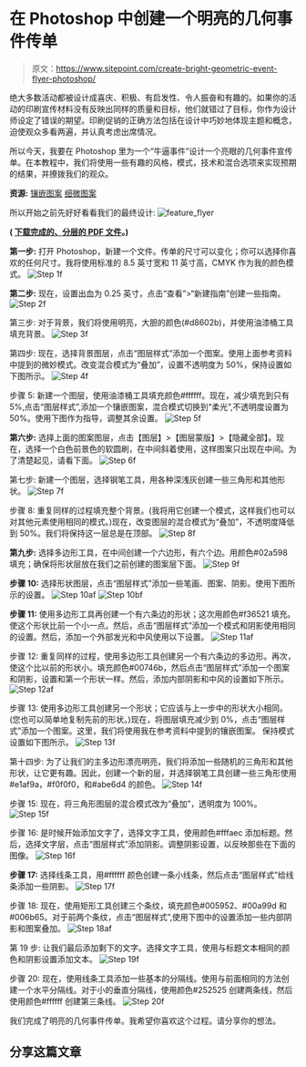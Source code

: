 # 在 Photoshop 中创建一个明亮的几何事件传单

> 原文：<https://www.sitepoint.com/create-bright-geometric-event-flyer-photoshop/>

绝大多数活动都被设计成喜庆、积极、有启发性、令人振奋和有趣的。如果你的活动的印刷宣传材料没有反映出同样的质量和目标，他们就错过了目标，你作为设计师设定了错误的期望。印刷促销的正确方法包括在设计中巧妙地体现主题和概念，迫使观众多看两遍，并认真考虑出席情况。

所以今天，我要在 Photoshop 里为一个“牛逼事件”设计一个亮眼的几何事件宣传单。在本教程中，我们将使用一些有趣的风格，模式，技术和混合选项来实现预期的结果，并撩拨我们的观众。

**资源:**
[镶嵌图案](http://rotrio.deviantart.com/art/Free-Mosaic-Patterns-336339164)
[细微图案](http://www.graphicsoulz.com/premium-item/subtle-patteren-set-vol1-free/)

所以开始之前先好好看看我们的最终设计:
![feature_flyer](img/2cca776e31dbead5a7ecc17211f6760f.png)

**( [下载完成的、分层的 PDF 文件](https://www.dropbox.com/s/c1dcnihaaxwfitt/Event%20Flyer.zip)。)**

**第一步:**
打开 Photoshop，新建一个文件。传单的尺寸可以变化；你可以选择你喜欢的任何尺寸。我将使用标准的 8.5 英寸宽和 11 英寸高，CMYK 作为我的颜色模式。
![Step 1f](img/befc855e5bd1e7f47e0e2546c904ce42.png)

**第二步:**
现在，设置出血为 0.25 英寸，点击“查看”>“新建指南”创建一些指南。
![Step 2f](img/f3b81c9c4115b8e0867f506d60f83d4d.png)

第三步:
对于背景，我们将使用明亮，大胆的颜色(#d8602b)，并使用油漆桶工具填充背景。
![Step 3f](img/2d9f598d898482405760b33b3ad9b7c7.png)

第四步:
现在，选择背景图层，点击“图层样式”添加一个图案。使用上面参考资料中提到的微妙模式。改变混合模式为“叠加”，设置不透明度为 50%，保持设置如下图所示。
![Step 4f](img/c55a1d5f24155d91521867c708b3c42b.png)

步骤 5:
新建一个图层，使用油漆桶工具填充颜色#ffffff。现在，减少填充到只有 5%,点击“图层样式”,添加一个镶嵌图案，混合模式切换到“柔光”,不透明度设置为 50%。使用下图作为指导，调整其余设置。
![Step 5f](img/7566f9204bd04482b480723a2277e193.png)

**第六步:**
选择上面的图案图层，点击【图层】>【图层蒙版】>【隐藏全部】。现在，选择一个白色前景色的软圆刷，在中间斜着使用，这样图案只出现在中间。为了清楚起见，请看下面。
![Step 6f](img/7bcae10016112e2e68b214e617823884.png)

第七步:
新建一个图层，选择钢笔工具，用各种深浅灰创建一些三角形和其他形状。
![Step 7f](img/c630a6ad205193ba005289b2d450e834.png)

步骤 8:
重复同样的过程填充整个背景。(我将用它创建一个模式，这样我们也可以对其他元素使用相同的模式。)现在，改变图层的混合模式为“叠加”，不透明度降低到 50%。我们将保持这一层总是在顶部。
![Step 8f](img/fe54eda2a477d02236cb3b39a626ba53.png)

**第九步:**
选择多边形工具，在中间创建一个六边形，有六个边。用颜色#02a598 填充；确保将形状层放在我们之前创建的图案层下面。
![Step 9f](img/71fe26cca731c944df733a5d7a8c0353.png)

**步骤 10:**
选择形状图层，点击“图层样式”添加一些笔画、图案、阴影。使用下图所示的设置。
![Step 10af](img/e8214bb6a4bb833f0e66260535382931.png)
![Step 10bf](img/78ee9cdd75eec1ccfc3602fa96575cca.png)


**步骤 11:**
使用多边形工具再创建一个有六条边的形状；这次用颜色#f36521 填充。使这个形状比前一个小一点。然后，点击“图层样式”添加一个模式和阴影使用相同的设置。然后，添加一个外部发光和中风使用以下设置。
![Step 11af](img/d972d3d5cbe211e1243d2ee090b6b66f.png)


步骤 12:
重复同样的过程，使用多边形工具创建另一个有六条边的多边形。再次，使这个比以前的形状小。填充颜色#00746b，然后点击“图层样式”添加一个图案和阴影，设置和第一个形状一样。然后，添加内部阴影和中风的设置如下所示。
![Step 12af](img/5167c96dc12bb18ae45f937098d35d2a.png)


步骤 13:
使用多边形工具创建另一个形状；它应该与上一步中的形状大小相同。(您也可以简单地复制先前的形状。)现在，将图层填充减少到 0%，点击“图层样式”添加一个图案。这里，我们将使用我在参考资料中提到的镶嵌图案。
保持模式设置如下图所示。
![Step 13f](img/db8fd1408d5b423e6548c3c0f9289de6.png)

第十四步:
为了让我们的主多边形漂亮明亮，我们将添加一些随机的三角形和其他形状，让它更有趣。因此，创建一个新的层，并选择钢笔工具创建一些三角形使用#e1af9a，#f0f0f0，和#abe6d4 的颜色。
![Step 14f](img/059a7c9070e67dabd008de1db3138cab.png)

步骤 15:
现在，将三角形图层的混合模式改为“叠加”，透明度为 100%。
![Step 15f](img/0dc103010e6377dbb86bb44d154c2827.png)

步骤 16:
是时候开始添加文字了，选择文字工具，使用颜色#fffaec 添加标题。然后，选择文字层，点击“图层样式”添加阴影。调整阴影设置，以反映那些在下面的图像。
![Step 16f](img/975d5cbf57fe74cdf2d80cfaf85aa4b7.png)

**步骤 17:**
选择线条工具，用#ffffff 颜色创建一条小线条，然后点击“图层样式”给线条添加一些阴影。
![Step 17f](img/360c680073b3b481f22139ad7eb0e39c.png)

步骤 18:
现在，使用矩形工具创建三个条纹，填充颜色#005952、#00a99d 和#006b65。对于前两个条纹，点击“图层样式”,使用下图中的设置添加一些内部阴影和图案叠加。
![Step 18af](img/e8b403f13897570453777538034df9fc.png)


第 19 步:
让我们最后添加剩下的文字。选择文字工具，使用与标题文本相同的颜色和阴影设置添加文本。
![Step 19f](img/aa5f36821559a4a0fea7198dfdaf169a.png)

步骤 20:
现在，使用线条工具添加一些基本的分隔线。使用与前面相同的方法创建一个水平分隔线。对于小的垂直分隔线，使用颜色#252525 创建两条线，然后使用颜色#ffffff 创建第三条线。
![Step 20f](img/4fe427c94887b11b87c7feebfd211da1.png)

我们完成了明亮的几何事件传单。我希望你喜欢这个过程。请分享你的想法。

## 分享这篇文章